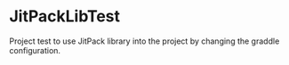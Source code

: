 # JitPackLibTest
Project test to use JitPack library into the project by changing the graddle configuration.
